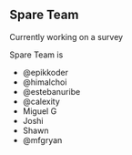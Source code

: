 ## Spare Team

Currently working on a survey

Spare Team is
* @epikkoder
* @himalchoi
* @estebanuribe
* @calexity
* Miguel G
* Joshi
* Shawn
* @mfgryan
